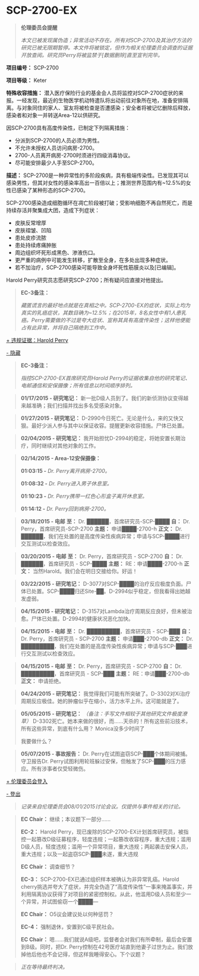 # SCP-2700-EX
                        



> **伦理委员会提醒** 
> 
> *本文已被发现属伪造；异常活动不存在。所有对SCP-2700及其治疗方法的研究已被无限期暂停。本文件将被锁定，但作为相关伦理委员会调查的证据开放查阅。研究员Perry将被监禁于[数据删除]直至宣判完毕。* 
> 

**项目编号：** SCP-2700

**项目等级：** Keter

**特殊收容措施：** 潜入医疗保险行业的基金会人员将监控对SCP-2700症状的来报。一经发现，最近的生物医学机动特遣队将出动前往对象所在地，准备安排隔离。与对象同住的家人、室友将被检查是否遭感染；安全者将被记忆删除后释放，感染者和对象一并转送Area-12以供研究。

因SCP-2700具有高度传染性，已制定下列隔离措施：

- 分派到SCP-2700的人员必须为男性。
- 不允许未授权人员访问病房-2700。
- 2700-人员离开病房-2700时须进行四级消毒协议。
- 尽可能安排最少人手至SCP-2700。

**描述：** SCP-2700是一种异常性的多阶段疾病，具有极端传染性。已发现其可以感染男性，但其对女性的感染率高出一百倍以上；推测世界范围内有~12.5%的女性已感染了某种形态的SCP-2700。

SCP-2700感染造成细胞循环在凋亡阶段被打破；受影响细胞不再自然死亡，而是持续存活并聚集成大团，造成下列症状：

- 皮肤反常增厚
- 皮肤褶皱、凹陷
- 患处皮疹流脓
- 患处持续疼痛肿胀
- 周边组织坏死形成黑色、渗液伤口。
- 更严重的病例中可能发生转移，扩散至全身，在多处出现多种症状。
- 若不加治疗，SCP-2700感染可能导致全身坏死性筋膜炎以及[已编辑]。

Harold Perry研究员志愿研究SCP-2700；所有疑问应直接对他提出。


> **EC-3备注：** 
> 
> *藏匿谎言的最好地点就是在真相之中。SCP-2700-EX的症状，实际上均为真实的乳癌症状，其数目确为~12.5%；在2015年，8名女性中有1人患乳癌。Perry需要做的不过是夸大症状、宣称其具有高度传染性；这样他便能占有此异常，并将自己隔绝到工作中。* 
> 


<a shape='rect' class='collapsible-block-link' href='javascript:;'>+&#160;&#36829;&#35268;&#35777;&#25454;&#65306;Harold&#160;Perry</a>

<a shape='rect' class='collapsible-block-link' href='javascript:;'>-&#160;&#38544;&#34255;</a>


> **EC-3备注：** 
> 
> *指控SCP-2700-EX首席研究员Harold Perry的证据收集自他的研究笔记、电邮通信和安保摄像；所有信息以时间顺序排列。* 
> 


> **01/17/2015 - 研究笔记：** 新一批D级人员到了。我们的新侦测协议变得越来越准确；我们扫描并找出多名受感染对象。
> 


> **01/27/2015 - 研究笔记：** D-2990今日死亡。无论是什么，来的又快又狠。最好少派人参与其中以保证收容。提醒更新收容措施。尸体已处置。
> 


> **02/04/2015 - 研究笔记：** 我开始担忧D-2994的稳定，将她安置长期治疗，同时继续对其他对象的工作。
> 


> **02/14/2015 - Area-12安保摄像：** 
> 
> **01:03:15 -**  *Dr. Perry离开病房-2700。* 
> 
> **01:08:32 -**  *Dr. Perry进入男子休息室。* 
> 
> **01:10:23 -**  *Dr. Perry携带一红色心形盒子离开休息室。* 
> 
> **01:14:12 -**  *Dr. Perry回到病房-2700。* 
> 


> **03/18/2015 - 电邮** 
**至：** Dr. ██████，首席研究员-SCP-████
**自：** Dr. Perry，首席研究员-SCP-2700
**主题：** 申请████-2700-h
**正文：** Dr. ██████，我们在处置的是高度传染性疾病异常；申请与SCP-████进行交互测试以检查效应。
> 


> **03/20/2015 - 电邮** 
**至：** Dr. Perry，首席研究员 - SCP-2700
**自：** Dr. ██████，首席研究员 - SCP-████
**主题：** RE：申请████-2700-h
**正文：** 当然Harold。我们会在明日交接给你。好运！
> 


> **03/22/2015 - 研究笔记：** D-3077对SCP-████的治疗反应极度负面。尸体已处置。SCP-████归还Site-██。D-2994似乎稳定，但我看得出她越发虚弱。
> 


> **04/15/2015 - 研究笔记：** D-3157对Lambda治疗周期反应良好，但未被治愈。尸体已处置。D-2994的健康状况恶化加快。
> 


> **04/15/2015 - 电邮** 
**至：** Dr. █████████，首席研究员 - SCP-███
**自：** Dr. Perry，首席研究员 - SCP-2700
**主题：** 申请███-2700-db
**正文：** Dr. █████████，我们在处置的是高度传染性疾病异常；申请与SCP-███进行交互测试以检查效应。
> 


> **04/15/2015 - 电邮** 
**至：** Dr. Perry，首席研究员 - SCP-2700
**自：** Dr. █████████，首席研究员 - SCP-███
**主题：** RE：申请███-2700-db
**正文：** 申请拒绝。
> 


> **04/24/2015 - 研究笔记：** 我觉得我们可能有所突破了。D-3302对Xi治疗周期反应极佳。她的肿瘤似乎在缩小，活力水平上升。这可能就是了。
> 


> **05/05/2015 - 研究笔记：** *（备注：手写文件相较于其他研究文件极度潦草）* D-3302死亡。她本来做的很好，而……天杀的！所有这些前沿技术，所有这些异常，到底有什么用？ Monica没多少时间了
> 
> 我要做什么？
> 


> **05/07/2015 - 事故报告：** Dr. Perry在试图盗窃SCP-███个体期间被捕。守卫报告Dr. Perry试图利用轮班躲过安保，但触发了SCP-███的压力感应。所有涉事者仅受轻微伤。
> 





<a shape='rect' class='collapsible-block-link' href='javascript:;'>+&#160;&#20262;&#29702;&#22996;&#21592;&#20250;&#30331;&#20837;</a>

<a shape='rect' class='collapsible-block-link' href='javascript:;'>-&#160;&#30331;&#20986;</a>


> *记录来自伦理委员会08/01/2015讨论会议。仅提供与事件相关的讨论。* 
> 


> **EC Chair：** 继续；本议题下一部分……
> 
> **EC-2：** Harold Perry，现已废除的SCP-2700-EX计划首席研究员，被指控一起篡改D级征募程序，轻度违规；一起篡改收容程序，重大违规；滥用D级人员，轻度违规；滥用一个异常项目，重大违规；两起袭击安保人员，重大违规；以及一起盗窃SCP-███未遂，重大违规
> 
> **EC Chair：** 调查细节？
> 
> **EC-3：** SCP-2700-EX已通过组织样本被确认为非异常乳癌。Harold cherry挑选并夸大了症状，并完全伪造了“高度传染性”一事来掩盖事实，并利用隔离协议获得了对项目的紧密控制权。从此，他滥用D级人员和至少一个异常，并试图偷窃一个████—
> 
> **EC Chair：** O5议会建议处以何种惩罚？
> 
> **EC-4：** 强制退休，安置到C级平民社会。
> 
> **EC Chair：** 嗯……我们就说A级吧，监督者会对我们有所牵制，最后会安置到B级。同时，把Dr. Perry控制在42号医疗站直到他妻子过世为止。我们放掉他后他也不会记得，但这样我睡得安心。下个议题？
> 


> *正在等待最终判决。* 
> 






                    